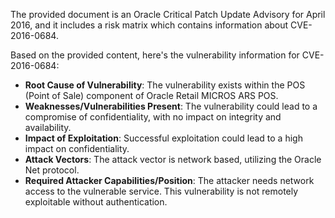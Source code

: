 The provided document is an Oracle Critical Patch Update Advisory for April 2016, and it includes a risk matrix which contains information about CVE-2016-0684.

Based on the provided content, here's the vulnerability information for CVE-2016-0684:

- **Root Cause of Vulnerability**: The vulnerability exists within the POS (Point of Sale) component of Oracle Retail MICROS ARS POS.
- **Weaknesses/Vulnerabilities Present**: The vulnerability could lead to a compromise of confidentiality, with no impact on integrity and availability.
- **Impact of Exploitation**: Successful exploitation could lead to a high impact on confidentiality.
- **Attack Vectors**: The attack vector is network based, utilizing the Oracle Net protocol.
- **Required Attacker Capabilities/Position**: The attacker needs network access to the vulnerable service. This vulnerability is not remotely exploitable without authentication.